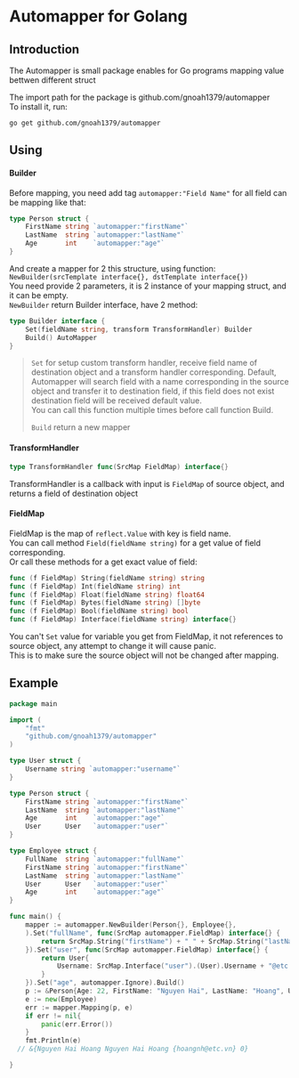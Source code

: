 # Automapper for Golang
## Introduction
The Automapper is small package enables for Go programs mapping value bettwen different struct

The import path for the package is github.com/gnoah1379/automapper\
To install it, run:
```
go get github.com/gnoah1379/automapper
```
## Using
#### Builder
Before mapping, you need add tag `automapper:"Field Name"` for all field can be mapping like that:
```Go
type Person struct {
	FirstName string `automapper:"firstName"`
	LastName  string `automapper:"lastName"`
	Age       int    `automapper:"age"`
}
```
And create a mapper for 2 this structure, using function: `NewBuilder(srcTemplate interface{}, dstTemplate interface{})`\
You need provide 2 parameters, it is 2 instance of your mapping struct, and it can be empty.\
`NewBuilder` return Builder interface, have 2 method:
```Go
type Builder interface {
	Set(fieldName string, transform TransformHandler) Builder
	Build() AutoMapper
}
```
> `Set` for setup custom transform handler,
> receive field name of destination object and a transform handler corresponding.
> Default, Automapper will search field with a name corresponding in the source object and transfer it to destination field,
> if this field does not exist destination field will be received default value.\
> You can call this function  multiple times before call function Build.
>
> `Build` return a new mapper
#### TransformHandler
```Go
type TransformHandler func(SrcMap FieldMap) interface{}
````
TransformHandler is a callback with input is `FieldMap` of source object,
and returns a field of destination object
#### FieldMap
FieldMap is the map of `reflect.Value` with key is field name.\
You can call method `Field(fieldName string)` for a get value of field corresponding.\
Or call these methods for a get exact value of field:
```Go
func (f FieldMap) String(fieldName string) string 
func (f FieldMap) Int(fieldName string) int
func (f FieldMap) Float(fieldName string) float64
func (f FieldMap) Bytes(fieldName string) []byte
func (f FieldMap) Bool(fieldName string) bool
func (f FieldMap) Interface(fieldName string) interface{}
```
You can't `Set` value for variable you get from FieldMap, it not references to source object, any attempt to change it will cause panic.\
This is to make sure the source object will not be changed after mapping.
## Example
```Go
package main

import (
	"fmt"
	"github.com/gnoah1379/automapper"
)

type User struct {
	Username string `automapper:"username"`
}

type Person struct {
	FirstName string `automapper:"firstName"`
	LastName  string `automapper:"lastName"`
	Age       int    `automapper:"age"`
	User      User   `automapper:"user"`
}

type Employee struct {
	FullName  string `automapper:"fullName"`
	FirstName string `automapper:"firstName"`
	LastName  string `automapper:"lastName"`
	User      User   `automapper:"user"`
	Age       int    `automapper:"age"`
}

func main() {
	mapper := automapper.NewBuilder(Person{}, Employee{},
	).Set("fullName", func(SrcMap automapper.FieldMap) interface{} {
		return SrcMap.String("firstName") + " " + SrcMap.String("lastName")
	}).Set("user", func(SrcMap automapper.FieldMap) interface{} {
		return User{
			Username: SrcMap.Interface("user").(User).Username + "@etc.vn",
		}
	}).Set("age", automapper.Ignore).Build()
	p := &Person{Age: 22, FirstName: "Nguyen Hai", LastName: "Hoang", User: User{Username: "hoangnh"}}
	e := new(Employee)
	err := mapper.Mapping(p, e)
	if err != nil{
		panic(err.Error())
	}
	fmt.Println(e)
  // &{Nguyen Hai Hoang Nguyen Hai Hoang {hoangnh@etc.vn} 0}

}
```
